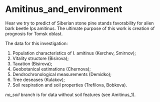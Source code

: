 # Amitinus_and_environment
Hear we try to predict of Siberian stone pine stands favorability for alien bark beetle Ips amitinus. The ultimate purpose of this work is creation of prognosis for Tomsk oblast.

The data for this investigation: 
1. Population characteristics of I. amitinus (Kerchev, Smirnov);
2. Vitality structore (Bisirova);
3. Taxation (Bisirova);
4. Geobotanical estimations (Chernova);
5. Dendrochronological measurements (Demidko);
6. Tree deseases (Kulakov);
7. Soil respiration and soil properties (Trefilova, Bobkova). 

*no_soil* branch is for data without soil features (see Amitinus_1). 
